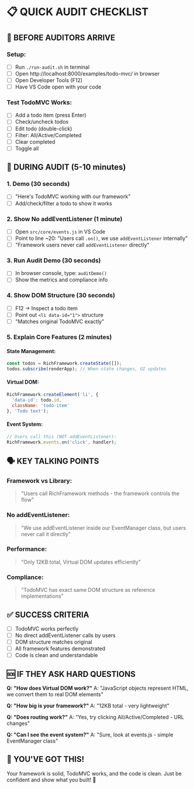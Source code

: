 # 📋 QUICK AUDIT CHECKLIST

## 🚀 **BEFORE AUDITORS ARRIVE**

### Setup:
- [ ] Run `./run-audit.sh` in terminal
- [ ] Open http://localhost:8000/examples/todo-mvc/ in browser
- [ ] Open Developer Tools (F12)
- [ ] Have VS Code open with your code

### Test TodoMVC Works:
- [ ] Add a todo item (press Enter)
- [ ] Check/uncheck todos
- [ ] Edit todo (double-click)
- [ ] Filter: All/Active/Completed
- [ ] Clear completed
- [ ] Toggle all

## 🎯 **DURING AUDIT (5-10 minutes)**

### 1. Demo (30 seconds)
- [ ] "Here's TodoMVC working with our framework"
- [ ] Add/check/filter a todo to show it works

### 2. Show No addEventListener (1 minute)
- [ ] Open `src/core/events.js` in VS Code
- [ ] Point to line ~20: "Users call `.on()`, we use `addEventListener` internally"
- [ ] "Framework users never call `addEventListener` directly"

### 3. Run Audit Demo (30 seconds)
- [ ] In browser console, type: `auditDemo()`
- [ ] Show the metrics and compliance info

### 4. Show DOM Structure (30 seconds)
- [ ] F12 → Inspect a todo item
- [ ] Point out `<li data-id="1">` structure
- [ ] "Matches original TodoMVC exactly"

### 5. Explain Core Features (2 minutes)

#### State Management:
```javascript
const todos = RichFramework.createState([]);
todos.subscribe(renderApp); // When state changes, UI updates
```

#### Virtual DOM:
```javascript
RichFramework.createElement('li', {
  'data-id': todo.id,
  className: 'todo-item'
}, 'Todo text');
```

#### Event System:
```javascript
// Users call this (NOT addEventListener):
RichFramework.events.on('click', handler);
```

## 🗣️ **KEY TALKING POINTS**

### Framework vs Library:
> "Users call RichFramework methods - the framework controls the flow"

### No addEventListener:
> "We use addEventListener inside our EventManager class, but users never call it directly"

### Performance:
> "Only 12KB total, Virtual DOM updates efficiently"

### Compliance:
> "TodoMVC has exact same DOM structure as reference implementations"

## ✅ **SUCCESS CRITERIA**

- [ ] TodoMVC works perfectly
- [ ] No direct addEventListener calls by users
- [ ] DOM structure matches original
- [ ] All framework features demonstrated
- [ ] Code is clean and understandable

## 🆘 **IF THEY ASK HARD QUESTIONS**

**Q: "How does Virtual DOM work?"**
A: "JavaScript objects represent HTML, we convert them to real DOM elements"

**Q: "How big is your framework?"**
A: "12KB total - very lightweight"

**Q: "Does routing work?"**
A: "Yes, try clicking All/Active/Completed - URL changes"

**Q: "Can I see the event system?"**
A: "Sure, look at events.js - simple EventManager class"

## 🎉 **YOU'VE GOT THIS!**

Your framework is solid, TodoMVC works, and the code is clean. Just be confident and show what you built! 🚀
